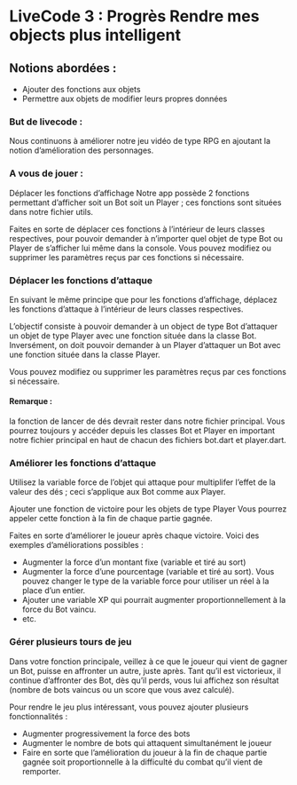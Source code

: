 # LiveCode 3 : Progrès Rendre mes objects plus intelligent

## Notions abordées :
* Ajouter des fonctions aux objets
* Permettre aux objets de modifier leurs propres données

### But de livecode :
Nous continuons à améliorer notre jeu vidéo de type RPG en ajoutant la notion d’amélioration des
personnages.

### A vous de jouer :
Déplacer les fonctions d’affichage
Notre app possède 2 fonctions permettant d’afficher soit un Bot soit un Player ; ces fonctions sont
situées dans notre fichier utils.

Faites en sorte de déplacer ces fonctions à l’intérieur de leurs classes respectives, pour pouvoir
demander à n’importer quel objet de type Bot ou Player de s’afficher lui même dans la console.
Vous pouvez modifiez ou supprimer les paramètres reçus par ces fonctions si nécessaire.

### Déplacer les fonctions d’attaque
En suivant le même principe que pour les fonctions d’affichage, déplacez les fonctions d’attaque à
l’intérieur de leurs classes respectives.

L’objectif consiste à pouvoir demander à un object de type Bot d’attaquer un objet de type Player
avec une fonction située dans la classe Bot.
Inversément, on doit pouvoir demander à un Player d’attaquer un Bot avec une fonction située
dans la classe Player.

Vous pouvez modifiez ou supprimer les paramètres reçus par ces fonctions si nécessaire.

#### Remarque : 
la fonction de lancer de dés devrait rester dans notre fichier principal. Vous
pourrez toujours y accéder depuis les classes Bot et Player en important notre fichier
principal en haut de chacun des fichiers bot.dart et player.dart.

### Améliorer les fonctions d’attaque
Utilisez la variable force de l’objet qui attaque pour multiplifer l’effet de la valeur des dés ; ceci s’applique aux Bot comme aux Player.

Ajouter une fonction de victoire pour les objets de type Player
Vous pourrez appeler cette fonction à la fin de chaque partie gagnée.

Faites en sorte d’améliorer le joueur après chaque victoire. Voici des exemples d’améliorations
possibles :
* Augmenter la force d’un montant fixe (variable et tiré au sort)
* Augmenter la force d’une pourcentage (variable et tiré au sort). Vous pouvez changer le type de la variable force pour utiliser un réel à la place d’un entier.
* Ajouter une variable XP qui pourrait augmenter proportionnellement à la force du Bot vaincu.
* etc.

### Gérer plusieurs tours de jeu
Dans votre fonction principale, veillez à ce que le joueur qui vient de gagner un Bot, puisse en
affronter un autre, juste après. Tant qu’il est victorieux, il continue d’affronter des Bot, dès qu’il perds, vous lui affichez son résultat (nombre de bots vaincus ou un score que vous avez calculé).

Pour rendre le jeu plus intéressant, vous pouvez ajouter plusieurs fonctionnalités :
* Augmenter progressivement la force des bots
* Augmenter le nombre de bots qui attaquent simultanément le joueur
* Faire en sorte que l’amélioration du joueur à la fin de chaque partie gagnée soit proportionnelle
à la difficulté du combat qu’il vient de remporter.
